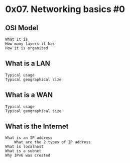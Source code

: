 # 0x07. Networking basics #0

## OSI Model

    What it is
    How many layers it has
    How it is organized

## What is a LAN

    Typical usage
    Typical geographical size

## What is a WAN

    Typical usage
    Typical geographical size

## What is the Internet

    What is an IP address
	    What are the 2 types of IP address
    What is localhost
    What is a subnet
    Why IPv6 was created

